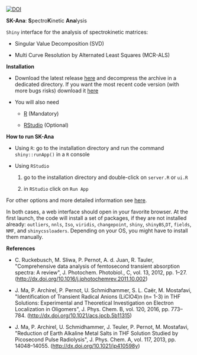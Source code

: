
[![DOI](https://zenodo.org/badge/87315085.svg)](https://zenodo.org/badge/latestdoi/87315085)


**SK-Ana**: **S**pectro**K**inetic **Ana**lysis

`Shiny` interface for the analysis of spectrokinetic matrices:

* Singular Value Decomposition (SVD)

* Multi Curve Resolution by Alternated Least Squares (MCR-ALS)

<!--The code can be tested here: https://upsa.shinyapps.io/SK-Ana/-->


**Installation** 

* Download the latest release [here](https://github.com/ppernot/SK-Ana/releases/latest) 
  and decompress the archive in a dedicated directory. If you want the most recent code
  version (with more bugs risks) download it [here](https://github.com/ppernot/SK-Ana/archive/master.zip)

* You will also need

    + [R](https://cran.rstudio.com/) (Mandatory)
    
    + [RStudio](https://www.rstudio.com/products/rstudio/download/#download) (Optional)

**How to run SK-Ana**

* Using `R`: go to the installation directory and run the command `shiny::runApp()` in a `R` console
    
    
* Using `RStudio`

    1. go to the installation directory and double-click on `server.R` or `ui.R`

    2. in `RStudio` click on `Run App`

For other options and more detailed information see [here](https://shiny.rstudio.com/articles/running.html).

In both cases, a web interface should open in your favorite browser. At the first launch,
the code will install a set of packages, if they are not installed already: `outliers`, `nnls`, `Iso`, `viridis`, `changepoint`, `shiny`, `shinyBS`,`DT`, `fields`, `NMF`, and `shinycssloaders`. 
Depending on your OS, you might have to install them manually.


**References**

* C. Ruckebusch, M. Sliwa, P. Pernot, A. d. Juan, R. Tauler, "Comprehensive data analysis of femtosecond transient absorption spectra: A review", J. Photochem. Photobiol., C, vol. 13, 2012, pp. 1–27. (http://dx.doi.org/10.1016/j.jphotochemrev.2011.10.002)

* J. Ma, P. Archirel, P. Pernot, U. Schmidhammer, S. L. Caër, M. Mostafavi, "Identification of Transient Radical Anions (LiClO4)n (n= 1-3) in THF Solutions: Experimental and Theoretical Investigation on Electron Localization in Oligomers", J. Phys. Chem. B, vol. 120, 2016, pp. 773–784. (http://dx.doi.org/10.1021/acs.jpcb.5b11315)

* J. Ma, P. Archirel, U. Schmidhammer, J. Teuler, P. Pernot, M. Mostafavi, "Reduction of Earth Alkaline Metal Salts in THF Solution Studied by Picosecond Pulse Radiolysis", J. Phys. Chem. A, vol. 117, 2013, pp. 14048–14055. (http://dx.doi.org/10.1021/jp410598y)
